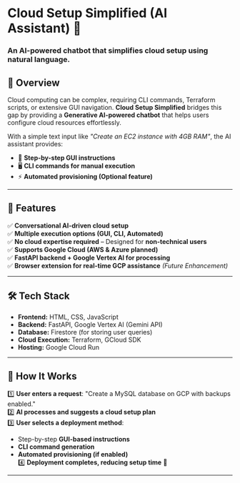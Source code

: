 # Cloud Setup Simplified (AI Assistant) 🚀  

### **An AI-powered chatbot that simplifies cloud setup using natural language.**  

## 📌 **Overview**  
Cloud computing can be complex, requiring CLI commands, Terraform scripts, or extensive GUI navigation. **Cloud Setup Simplified** bridges this gap by providing a **Generative AI-powered chatbot** that helps users configure cloud resources effortlessly.  

With a simple text input like *"Create an EC2 instance with 4GB RAM"*, the AI assistant provides:  
- 📍 **Step-by-step GUI instructions**  
- 🖥 **CLI commands for manual execution**  
- ⚡ **Automated provisioning (Optional feature)**  

---

## 🎯 **Features**  
✅ **Conversational AI-driven cloud setup**  
✅ **Multiple execution options (GUI, CLI, Automated)**  
✅ **No cloud expertise required** – Designed for **non-technical users**  
✅ **Supports Google Cloud (AWS & Azure planned)**  
✅ **FastAPI backend + Google Vertex AI for processing**  
✅ **Browser extension for real-time GCP assistance** *(Future Enhancement)*  

---

## 🛠 **Tech Stack**  
- **Frontend:** HTML, CSS, JavaScript  
- **Backend:** FastAPI, Google Vertex AI (Gemini API)  
- **Database:** Firestore (for storing user queries)  
- **Cloud Execution:** Terraform, GCloud SDK  
- **Hosting:** Google Cloud Run  

---

## 🚀 **How It Works**  
1️⃣ **User enters a request**: "Create a MySQL database on GCP with backups enabled."  
2️⃣ **AI processes and suggests a cloud setup plan**  
3️⃣ **User selects a deployment method**:  
   - Step-by-step **GUI-based instructions**  
   - **CLI command generation**  
   - **Automated provisioning (if enabled)**  
4️⃣ **Deployment completes, reducing setup time** 🎯  

---

